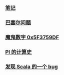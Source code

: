 ### [笔记](./00-notes/README.md)
### [巴塞尔问题](./01-math/001-basel-problem/ReadMe.md)
### [魔鬼数字 0x5F3759DF]()
### [PI 的计算史](./01-math/002-calc-pi/ReadMe.md)
### [发现 Scala 的一个 bug](./02-program/001-a-scala-bug/README.md)